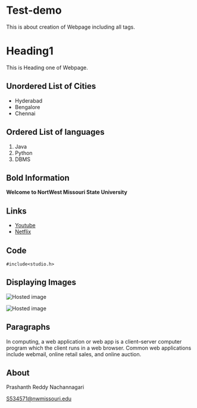 # Test-demo
This is about creation of Webpage including all tags.

# Heading1
This is Heading one of Webpage.

## Unordered List of Cities

- Hyderabad
- Bengalore
- Chennai

## Ordered List of languages

1. Java
1. Python
1. DBMS

## Bold Information 

**Welcome to NortWest Missouri State University**

## Links 

- [Youtube](https://www.youtube.com/)
- [Netflix](https://www.netflix.com/)


## Code

```DOS
#include<studio.h>
```

## Displaying Images

![Hosted image](https://encrypted-tbn0.gstatic.com/images?q=tbn:ANd9GcQE-gcR9eh6qSH6waZoI3bHgrkX8FFKJiHrbPKY9X7Xlb69_3LNGA)

![Hosted image](https://thumbs.mic.com/MWQwZTlmOTI4ZiMvT1JTWnNsMndTZVJnRDVDZjBMM1hNWk1YZm9FPS80Mng0Mjg6Mjk1OHgxOTE5LzgwMHg0NTAvZmlsdGVyczpmb3JtYXQoanBlZyk6cXVhbGl0eSg4MCkvaHR0cHM6Ly9zMy5hbWF6b25hd3MuY29tL3BvbGljeW1pYy1pbWFnZXMvZ2Zyb3A5dHoyajJwd3JoM2R2c3N3dWZmZHJueHQ4NW0xYXdqbnVoNzhmbWF2bmxieXdjbjllZmtreXE2OGNpaS5qcGc.jpg "test image")

## Paragraphs

In computing, a web application or web app is a client–server computer program which the client runs in a web browser. Common web applications include webmail, online retail sales, and online auction.

##  About

Prashanth Reddy Nachannagari

S534571@nwmissouri.edu


